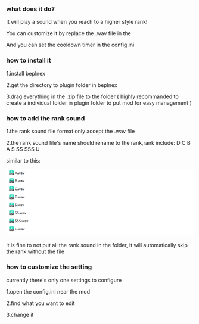### what does it do?
It will play a sound when you reach to a higher style rank!

You can customize it by replace the .wav file in the <Audio> folder near the plugin.

And you can set the cooldown timer in the config.ini

### how to install it
1.install beplnex

2.get the directory to plugin folder in beplnex

3.drag everything in the .zip file to the folder ( highly recommanded to create a individual folder in plugin folder to put mod for easy management )

### how to add the rank sound
1.the rank sound file format only accept the .wav file

2.the rank sound file's name should rename to the rank,rank include: D C B A S SS SSS U

similar to this:

![alt text](image.png)

it is fine to not put all the rank sound in the folder, it will automatically skip the rank without the file

### how to customize the setting
currently there's only one settings to configure

1.open the config.ini near the mod

2.find what you want to edit

3.change it